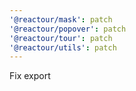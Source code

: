 ```yaml
---
'@reactour/mask': patch
'@reactour/popover': patch
'@reactour/tour': patch
'@reactour/utils': patch
---
```


Fix export
